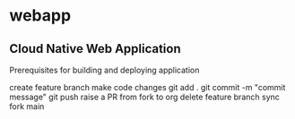 # webapp

## Cloud Native Web Application

Prerequisites for building and deploying application

create feature branch
make code changes
git add .
git commit -m "commit message"
git push
raise a PR from fork to org
delete feature branch
sync fork main
